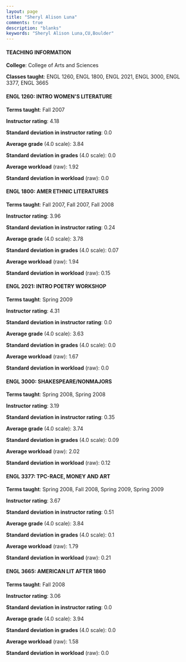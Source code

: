 ```yaml
---
layout: page
title: "Sheryl Alison Luna" 
comments: true
description: "blanks"
keywords: "Sheryl Alison Luna,CU,Boulder"
---
```

<head>
<script src="https://ajax.googleapis.com/ajax/libs/jquery/2.1.3/jquery.min.js"></script>
<script src="https://dl.dropboxusercontent.com/s/pc42nxpaw1ea4o9/highcharts.js?dl=0"></script>
<!-- <script src="../assets/js/highcharts.js"></script> -->
<style type="text/css">@font-face {
	font-family: "Bebas Neue";
	src: url(https://www.filehosting.org/file/details/544349/BebasNeue Regular.otf) format("opentype");
	}
	h1.Bebas { 
		font-family: "Bebas Neue", Verdana, Tahoma;
	}
</style>
</head>
	   
#### TEACHING INFORMATION

**College**: College of Arts and Sciences

**Classes taught**: ENGL 1260, ENGL 1800, ENGL 2021, ENGL 3000, ENGL 3377, ENGL 3665

#### ENGL 1260: INTRO WOMEN'S LITERATURE

**Terms taught**: Fall 2007

**Instructor rating**: 4.18

**Standard deviation in instructor rating**: 0.0

**Average grade** (4.0 scale): 3.84

**Standard deviation in grades** (4.0 scale): 0.0

**Average workload** (raw): 1.92

**Standard deviation in workload** (raw): 0.0

#### ENGL 1800: AMER ETHNIC LITERATURES

**Terms taught**: Fall 2007, Fall 2007, Fall 2008

**Instructor rating**: 3.96

**Standard deviation in instructor rating**: 0.24

**Average grade** (4.0 scale): 3.78

**Standard deviation in grades** (4.0 scale): 0.07

**Average workload** (raw): 1.94

**Standard deviation in workload** (raw): 0.15

#### ENGL 2021: INTRO POETRY WORKSHOP

**Terms taught**: Spring 2009

**Instructor rating**: 4.31

**Standard deviation in instructor rating**: 0.0

**Average grade** (4.0 scale): 3.63

**Standard deviation in grades** (4.0 scale): 0.0

**Average workload** (raw): 1.67

**Standard deviation in workload** (raw): 0.0

#### ENGL 3000: SHAKESPEARE/NONMAJORS

**Terms taught**: Spring 2008, Spring 2008

**Instructor rating**: 3.19

**Standard deviation in instructor rating**: 0.35

**Average grade** (4.0 scale): 3.74

**Standard deviation in grades** (4.0 scale): 0.09

**Average workload** (raw): 2.02

**Standard deviation in workload** (raw): 0.12

#### ENGL 3377: TPC-RACE, MONEY AND ART

**Terms taught**: Spring 2008, Fall 2008, Spring 2009, Spring 2009

**Instructor rating**: 3.67

**Standard deviation in instructor rating**: 0.51

**Average grade** (4.0 scale): 3.84

**Standard deviation in grades** (4.0 scale): 0.1

**Average workload** (raw): 1.79

**Standard deviation in workload** (raw): 0.21

#### ENGL 3665: AMERICAN LIT AFTER 1860

**Terms taught**: Fall 2008

**Instructor rating**: 3.06

**Standard deviation in instructor rating**: 0.0

**Average grade** (4.0 scale): 3.94

**Standard deviation in grades** (4.0 scale): 0.0

**Average workload** (raw): 1.58

**Standard deviation in workload** (raw): 0.0

